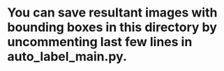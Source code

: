 # You can save resultant images with bounding boxes in this directory by uncommenting last few lines in auto_label_main.py.
